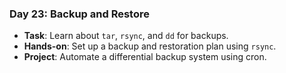 
### Day 23: Backup and Restore
- **Task**: Learn about `tar`, `rsync`, and `dd` for backups.
- **Hands-on**: Set up a backup and restoration plan using `rsync`.
- **Project**: Automate a differential backup system using cron.
